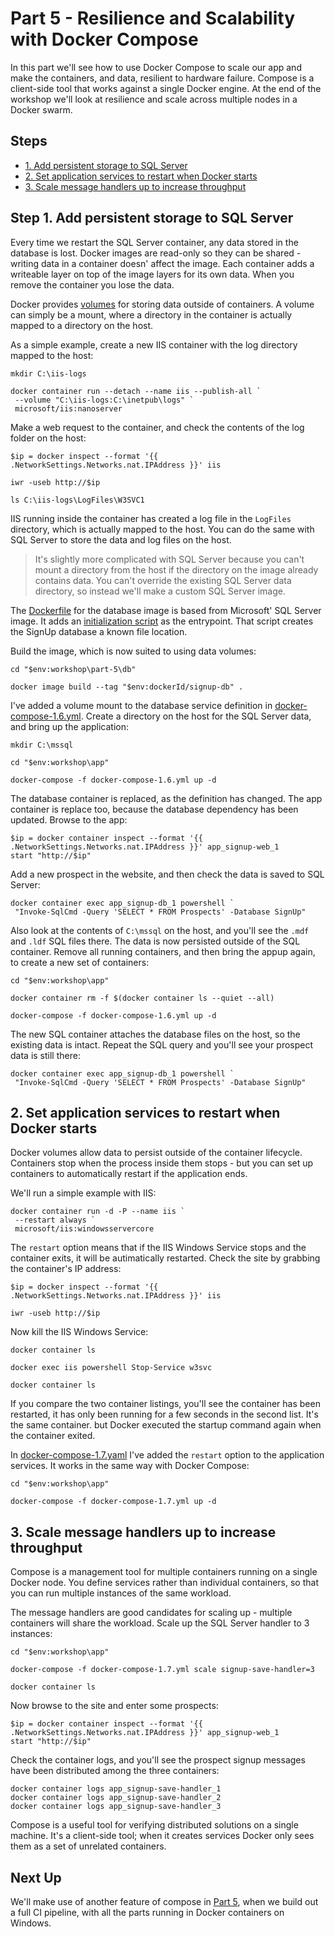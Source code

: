 # Part 5 - Resilience and Scalability with Docker Compose

In this part we'll see how to use Docker Compose to scale our app and make the containers, and data, resilient to hardware failure. Compose is a client-side tool that works against a single Docker engine. At the end of the workshop we'll look at resilience and scale across multiple nodes in a Docker swarm.

## Steps

* [1. Add persistent storage to SQL Server](#1)
* [2. Set application services to restart when Docker starts](#2)
* [3. Scale message handlers up to increase throughput](#3)

## <a name="1"></a>Step 1. Add persistent storage to SQL Server

Every time we restart the SQL Server container, any data stored in the database is lost. Docker images are read-only so they can be shared - writing data in a container doesn' affect the image. Each container adds a writeable layer on top of the image layers for its own data. When you remove the container you lose the data.

Docker provides [volumes]() for storing data outside of containers. A volume can simply be a mount, where a directory in the container is actually mapped to a directory on the host.

As a simple example, create a new IIS container with the log directory mapped to the host:

```
mkdir C:\iis-logs

docker container run --detach --name iis --publish-all `
 --volume "C:\iis-logs:C:\inetpub\logs" `
 microsoft/iis:nanoserver
```

Make a web request to the container, and check the contents of the log folder on the host:

```
$ip = docker inspect --format '{{ .NetworkSettings.Networks.nat.IPAddress }}' iis

iwr -useb http://$ip

ls C:\iis-logs\LogFiles\W3SVC1
```

IIS running inside the container has created a log file in the `LogFiles` directory, which is actually mapped to the host. You can do the same with SQL Server to store the data and log files on the host.

> It's slightly more complicated with SQL Server because you can't mount a directory from the host if the directory on the image already contains data. You can't override the existing SQL Server data directory, so instead we'll make a custom SQL Server image.

The [Dockerfile](part-5/db/Dockerfile) for the database image is based from Microsoft' SQL Server image. It adds an [initialization script](part-5/db/Initialize-Database.ps1) as the entrypoint. That script creates the SignUp database a known file location.

Build the image, which is now suited to using data volumes:

```
cd "$env:workshop\part-5\db"

docker image build --tag "$env:dockerId/signup-db" .
```

I've added a volume mount to the database service definition in [docker-compose-1.6.yml](app/docker-compose-1.6.yml). Create a directory on the host for the SQL Server data, and bring up the application: 

```
mkdir C:\mssql

cd "$env:workshop\app"

docker-compose -f docker-compose-1.6.yml up -d
```

The database container is replaced, as the definition has changed. The app container is replace too, because the database dependency has been updated. Browse to the app:

```
$ip = docker container inspect --format '{{ .NetworkSettings.Networks.nat.IPAddress }}' app_signup-web_1
start "http://$ip"
```

Add a new prospect in the website, and then check the data is saved to SQL Server:

```
docker container exec app_signup-db_1 powershell `
 "Invoke-SqlCmd -Query 'SELECT * FROM Prospects' -Database SignUp"
```

Also look at the contents of `C:\mssql` on the host, and you'll see the `.mdf` and `.ldf` SQL files there. The data is now persisted outside of the SQL container. Remove all running containers, and then bring the appup again, to create a new set of containers:

```
cd "$env:workshop\app"

docker container rm -f $(docker container ls --quiet --all)

docker-compose -f docker-compose-1.6.yml up -d
```

The new SQL container attaches the database files on the host, so the existing data is intact. Repeat the SQL query and you'll see your prospect data is still there:

```
docker container exec app_signup-db_1 powershell `
 "Invoke-SqlCmd -Query 'SELECT * FROM Prospects' -Database SignUp"
```

## <a name="2"></a>2. Set application services to restart when Docker starts

Docker volumes allow data to persist outside of the container lifecycle. Containers stop when the process inside them stops - but you can set up containers to automatically restart if the application ends.

We'll run a simple example with IIS:

```
docker container run -d -P --name iis `
 --restart always `
 microsoft/iis:windowsservercore
```

The `restart` option means that if the IIS Windows Service stops and the container exits, it will be autimatically restarted. Check the site by grabbing the container's IP address:

```
$ip = docker inspect --format '{{ .NetworkSettings.Networks.nat.IPAddress }}' iis

iwr -useb http://$ip
```

Now kill the IIS Windows Service:

```
docker container ls 

docker exec iis powershell Stop-Service w3svc

docker container ls 
```

If you compare the two container listings, you'll see the container has been restarted, it has only been running for a few seconds in the second list. It's the same container. but Docker executed the startup command again when the container exited.

In [docker-compose-1.7.yaml](app/docker-compose-1.7.yaml) I've added the `restart` option to the application services. It works in the same way with Docker Compose:

```
cd "$env:workshop\app"

docker-compose -f docker-compose-1.7.yml up -d
```

## <a name="3"></a>3. Scale message handlers up to increase throughput

Compose is a management tool for multiple containers running on a single Docker node. You define services rather than individual containers, so that you can run multiple instances of the same workload.

The message handlers are good candidates for scaling up - multiple containers will share the workload. Scale up the SQL Server handler to 3 instances:

```
cd "$env:workshop\app"

docker-compose -f docker-compose-1.7.yml scale signup-save-handler=3

docker container ls
```

Now browse to the site and enter some prospects:

```
$ip = docker container inspect --format '{{ .NetworkSettings.Networks.nat.IPAddress }}' app_signup-web_1
start "http://$ip"
```

Check the container logs, and you'll see the prospect signup messages have been distributed among the three containers:

```
docker container logs app_signup-save-handler_1
docker container logs app_signup-save-handler_2
docker container logs app_signup-save-handler_3
```

Compose is a useful tool for verifying distributed solutions on a single machine. It's a client-side tool; when it creates services Docker only sees them as a set of unrelated containers.

## Next Up

We'll make use of another feature of compose in [Part 5](part-5.md), when we build out a full CI pipeline, with all the parts running in Docker containers on Windows.